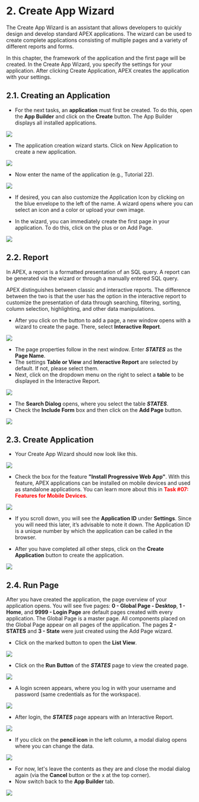 # 2. Create App Wizard

The Create App Wizard is an assistant that allows developers to quickly design and develop standard APEX applications. The wizard can be used to create complete applications consisting of multiple pages and a variety of different reports and forms.

In this chapter, the framework of the application and the first page will be created. In the Create App Wizard, you specify the settings for your application. After clicking Create Application, APEX creates the application with your settings.

## 2.1. Creating an Application

- For the next tasks, an **application** must first be created. To do this, open the **App Builder** and click on the **Create** button. The App Builder displays all installed applications.

![](../../assets/Chapter-02/Open_Create_App_Wizard.jpg)

- The application creation wizard starts. Click on New Application to create a new application.

![](../../assets/Chapter-02/Create_App_Wizard_1.jpg)

- Now enter the name of the application (e.g., Tutorial 22).

![](../../assets/Chapter-02/Create_App_Wizard_2.jpg)

- If desired, you can also customize the Application Icon by clicking on the blue envelope to the left of the name. A wizard opens where you can select an icon and a color or upload your own image.

- In the wizard, you can immediately create the first page in your application. To do this, click on the plus or on Add Page.

![](../../assets/Chapter-02/Create_App_Wizard_3.jpg)

## 2.2. Report

In APEX, a report is a formatted presentation of an SQL query. A report can be generated via the wizard or through a manually entered SQL query.

APEX distinguishes between classic and interactive reports. The difference between the two is that the user has the option in the interactive report to customize the presentation of data through searching, filtering, sorting, column selection, highlighting, and other data manipulations.

- After you click on the button to add a page, a new window opens with a wizard to create the page. There, select **Interactive Report**.

![](../../assets/Chapter-02/Interactive_Report_1.jpg)

- The page properties follow in the next window. Enter ***STATES*** as the **Page Name**.
- The settings **Table or View** and **Interactive Report** are selected by default. If not, please select them.
- Next, click on the dropdown menu on the right to select a **table** to be displayed in the Interactive Report.

![](../../assets/Chapter-02/Interactive_Report_2.jpg)

- The **Search Dialog** opens, where you select the table ***STATES***.
- Check the **Include Form** box and then click on the **Add Page** button.

![](../../assets/Chapter-02/Interactive_Report_3.jpg)

## 2.3. Create Application

- Your Create App Wizard should now look like this.

![](../../assets/Chapter-02/Create_App_Wizard_4.jpg)

- Check the box for the feature **"Install Progressive Web App"**. With this feature, APEX applications can be installed on mobile devices and used as standalone applications. You can learn more about this in <span style="color:red">**Task #07: Features for Mobile Devices**</span>.

![](../../assets/Chapter-02/Create_App_Wizard_Features.jpg)

- If you scroll down, you will see the **Application ID** under **Settings**. Since you will need this later, it’s advisable to note it down. The Application ID is a unique number by which the application can be called in the browser.

- After you have completed all other steps, click on the **Create Application** button to create the application.

![](../../assets/Chapter-02/Create_App_Wizard_Settings.jpg)

## 2.4. Run Page

After you have created the application, the page overview of your application opens. 
You will see five pages: **0 - Global Page - Desktop**, **1 - Home**, and **9999 - Login Page** are default pages created with every application. The Global Page is a master page. All components placed on the Global Page appear on all pages of the application.
The pages **2 - STATES** and **3 - State** were just created using the Add Page wizard.
- Click on the marked button to open the **List View**.

![](../../assets/Chapter-02/App_Builder_Page_Overview.jpg)

- Click on the **Run Button** of the ***STATES*** page to view the created page.

![](../../assets/Chapter-02/App_Builder_Page_Overview_List.jpg)

- A login screen appears, where you log in with your username and password (same credentials as for the workspace).

![](../../assets/Chapter-02/Login_Screen.jpg)

- After login, the ***STATES*** page appears with an Interactive Report.

![](../../assets/Chapter-02/Page_2.jpg)

- If you click on the **pencil icon** in the left column, a modal dialog opens where you can change the data.

![](../../assets/Chapter-02/Modal_Dialog.jpg)

- For now, let's leave the contents as they are and close the modal dialog again (via the **Cancel** button or the x at the top corner).
- Now switch back to the **App Builder** tab.

![](../../assets/Chapter-02/Navigationbar_Browser.jpg)